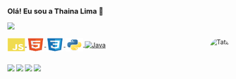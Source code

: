 
### Olá! Eu sou a Thaina Lima 👋


  <div>
      <a href="https://github.com/thainalimaa">
      <img height="180em" src="https://github-readme-stats.vercel.app/api?username=thainalimaa&show_icons=true&theme=dracula&include_all_commits=true&count_private=true"/>
   </div>
<div style="display: inline_block"><br>
    <img align="center" alt="Rafa-Js" height="30" width="40" src="https://raw.githubusercontent.com/devicons/devicon/master/icons/javascript/javascript-plain.svg">
    <img align="center" alt="HTML" height="30" width="40" src="https://raw.githubusercontent.com/devicons/devicon/master/icons/html5/html5-original.svg">
    <img align="center" alt="CSS" height="30" width="40" src="https://raw.githubusercontent.com/devicons/devicon/master/icons/css3/css3-original.svg">
    <img align="center" alt="Python" height="30" width="40" src="https://raw.githubusercontent.com/devicons/devicon/master/icons/python/python-original.svg">
    <img align="center" alt="Java" height="30" width="40" src="https://img.icons8.com/color/48/000000/java-coffee-cup-logo--v1.png">
    <img align="right" alt="Tata" height="150" style="border-radius:50px;" src="https://share-cdn.picrew.me/shareImg/org/202201/338224_iAixMvIC.png">
</div>
  </div>
  
  
  ##
  
    
  <div> 
    <a href="https://www.linkedin.com/in/thaina-lima-matos/" target="_blank"><img src="https://img.shields.io/badge/-LinkedIn-%230077B5?style=for-the-badge&logo=linkedin&logoColor=white" target="_blank"></a> 
    <a href = ""><img src="https://img.shields.io/badge/WhatsApp-25D366?style=for-the-badge&logo=whatsapp&logoColor=white"></a>
    <a href = "https://github.com/thainalimaa"><img src="https://img.shields.io/badge/GitHub-100000?style=for-the-badge&logo=github&logoColor=white" target="_blank"></a>
    <a href = "mailto:thaina.matos0504@gmail.com"><img src="https://img.shields.io/badge/-Gmail-%23333?style=for-the-badge&logo=gmail&logoColor=white" target="_blank"></a>
    
  
 
  </div>

